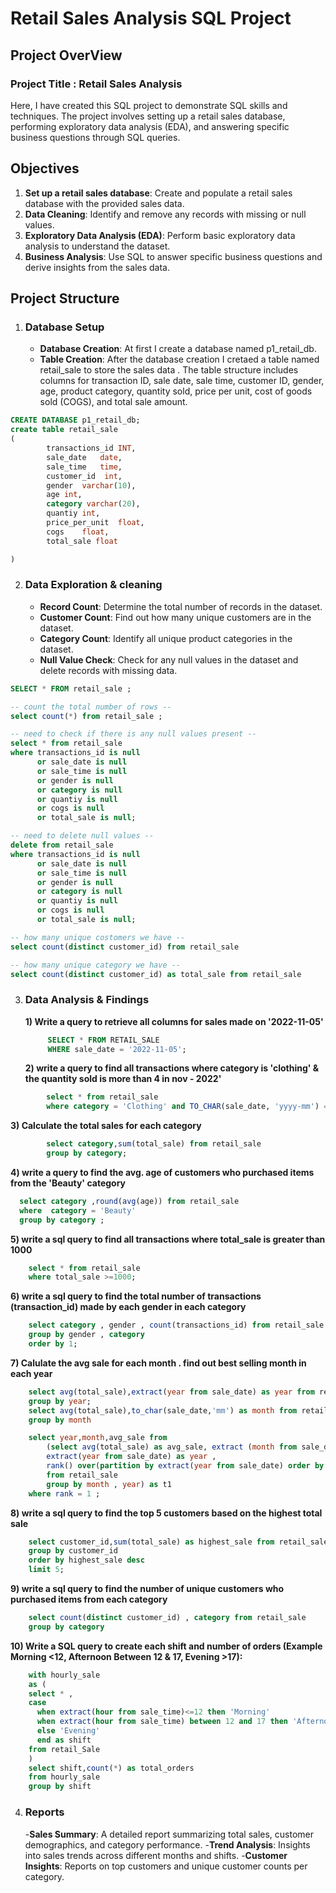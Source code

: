 # Retail Sales Analysis SQL Project 
## Project OverView 

### Project Title : Retail Sales Analysis

Here, I have created this SQL project to demonstrate SQL skills and techniques. The project involves setting up a retail sales database, performing exploratory data analysis (EDA), and answering specific business questions through SQL queries. 

## Objectives
1) **Set up a retail sales database**: Create and populate a retail sales database with the provided sales data.
2) **Data Cleaning**: Identify and remove any records with missing or null values.
3) **Exploratory Data Analysis (EDA)**: Perform basic exploratory data analysis to understand the dataset.
4) **Business Analysis**: Use SQL to answer specific business questions and derive insights from the sales data.

## Project Structure
1. ### Database Setup
   - **Database Creation**: At first I create a database named 
       p1_retail_db.
   - **Table Creation**: After the database creation I cretaed a table named retail_sale to store the sales data . The table structure includes columns 
       for transaction ID, sale date, sale time, customer ID, gender, age, product category, quantity sold, price per unit, cost of goods sold (COGS), 
       and total sale amount.

```sql
CREATE DATABASE p1_retail_db;
create table retail_sale
(
		transactions_id	INT,
		sale_date	date,
		sale_time	time,
		customer_id	 int,
		gender	varchar(10),
		age	int,
		category varchar(20),	
		quantiy	int,
		price_per_unit	float,
		cogs	float,
		total_sale float

)
```
  2. ### Data Exploration & cleaning
      - **Record Count**: Determine the total number of records in 
        the dataset.
      - **Customer Count**: Find out how many unique customers are 
        in the dataset.
      - **Category Count**: Identify all unique product categories 
        in the dataset.
      - **Null Value Check**: Check for any null values in the 
        dataset and delete records with missing data.


```sql
SELECT * FROM retail_sale ;

-- count the total number of rows --
select count(*) from retail_sale ;

-- need to check if there is any null values present --
select * from retail_sale 
where transactions_id is null 
      or sale_date is null
	  or sale_time is null
	  or gender is null
	  or category is null
	  or quantiy is null
	  or cogs is null
	  or total_sale is null;

-- need to delete null values --
delete from retail_sale 
where transactions_id is null 
      or sale_date is null
	  or sale_time is null
	  or gender is null
	  or category is null
	  or quantiy is null
	  or cogs is null
	  or total_sale is null;

-- how many unique costomers we have --
select count(distinct customer_id) from retail_sale

-- how many unique category we have --
select count(distinct customer_id) as total_sale from retail_sale
```

3. ### Data Analysis & Findings
   **1) Write a query to retrieve all columns for sales made on '2022-11-05'**
   ```sql
        SELECT * FROM RETAIL_SALE
        WHERE sale_date = '2022-11-05';
   ```
   **2) write a query to find all transactions where category is 'clothing' & the quantity sold is more than 4 in nov - 2022'**
```sql
        select * from retail_sale
        where category = 'Clothing' and TO_CHAR(sale_date, 'yyyy-mm') = '2022-11' and quantiy >= 4;
```
   **3) Calculate the total sales for each category**
```sql	
        select category,sum(total_sale) from retail_sale
        group by category;
```
  **4) write a query to find the avg. age of customers who purchased items from the 'Beauty' category**
  ```sql
	select category ,round(avg(age)) from retail_sale
	where  category = 'Beauty'
	group by category ;
```
  **5) write a sql query to find all transactions where total_sale is greater than 1000** 
```sql
	select * from retail_sale
	where total_sale >=1000;
```
  **6) write a sql query to find the total number of transactions (transaction_id) made by each gender in each category**
```sql
	select category , gender , count(transactions_id) from retail_sale
	group by gender , category
	order by 1;
```
  **7) Calulate the avg sale for each month . find out best selling month in each year** 
```sql
	select avg(total_sale),extract(year from sale_date) as year from retail_sale
	group by year;
	select avg(total_sale),to_char(sale_date,'mm') as month from retail_sale
	group by month

	select year,month,avg_sale from 
		(select avg(total_sale) as avg_sale, extract (month from sale_date) as month ,
		extract(year from sale_date) as year ,
		rank() over(partition by extract(year from sale_date) order by avg(total_sale) desc) as rank
		from retail_sale
		group by month , year) as t1
	where rank = 1 ; 

```
  **8) write a sql query to find the top 5 customers based on the highest total sale**
```sql
	select customer_id,sum(total_sale) as highest_sale from retail_sale
	group by customer_id 
	order by highest_sale desc
	limit 5;
```
  **9) write a sql query to find the number of unique customers who purchased items from each category**
```sql
	select count(distinct customer_id) , category from retail_sale
	group by category
```
  **10) Write a SQL query to create each shift and number of orders (Example Morning <12, Afternoon Between 12 & 17, Evening >17):**
```sql
	with hourly_sale
	as (
	select * ,
	case 
	  when extract(hour from sale_time)<=12 then 'Morning'
	  when extract(hour from sale_time) between 12 and 17 then 'Afternoon'
	  else 'Evening'
	  end as shift
	from retail_Sale 
	) 
	select shift,count(*) as total_orders
	from hourly_sale
	group by shift 

```

4) ### Reports
   -**Sales Summary**: A detailed report summarizing total sales, customer demographics, and category performance.
   -**Trend Analysis**: Insights into sales trends across different months and shifts.
   -**Customer Insights**: Reports on top customers and unique customer counts per category.


